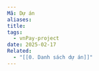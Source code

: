 ```yaml
---
Mã: Dự án
aliases: 
title: 
tags:
  - vnPay-project
date: 2025-02-17
Related:
  - "[[0. Danh sách dự án]]"
---
```

